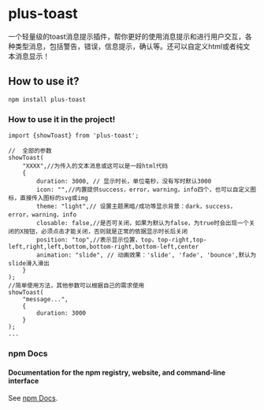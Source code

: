 # plus-toast

一个轻量级的toast消息提示插件，帮你更好的使用消息提示和进行用户交互，各种类型消息，包括警告，错误，信息提示，确认等。还可以自定义html或者纯文本消息显示！

## How to use it?

```
npm install plus-toast
```

### How to use it in the project!

```
import {showToast} from 'plus-toast';

//  全部的参数
showToast(
    "XXXX",//为传入的文本消息或这可以是一段html代码
    {
        duration: 3000, // 显示时长，单位毫秒，没有写时默认3000
        icon: "",//内置提供success，error，warning，info四个，也可以自定义图标，直接传入图标的svg或img
        theme: "light",// 设置主题黑暗/成功等显示背景：dark，success，error，warning，info
        closable: false,//是否可关闭，如果为默认为false，为true时会出现一个关闭的X按钮，必须点击才能关闭，否则就是正常的依据显示时长后关闭
        position: "top",//表示显示位置，top，top-right,top-left,right,left,bottom,bottom-right,bottom-left,center
        animation: "slide", // 动画效果：'slide', 'fade', 'bounce',默认为slide滑入滑出
    }
);
//简单使用方法，其他参数可以根据自己的需求使用
showToast(
    "message...",
    {
        duration: 3000
    }
);
...
```

### npm Docs

#### Documentation for the npm registry, website, and command-line interface

See [npm Docs](https://docs.npmjs.com/).